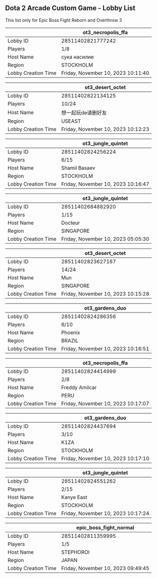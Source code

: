 ## Dota 2 Arcade Custom Game - Lobby List

This list only for Epic Boss Fight Reborn and Overthrow 3

|  | ot3_necropolis_ffa |
| ------ | ------ |
| Lobby ID | 28511402821777242 |
| Players | 1/8 |
| Host Name | сука насилие |
| Region | STOCKHOLM |
| Lobby Creation Time | Friday, November 10, 2023 10:11:40 |


|  | ot3_desert_octet |
| ------ | ------ |
| Lobby ID | 28511402822134125 |
| Players | 10/24 |
| Host Name | 想一起玩de请删好友 |
| Region | USEAST |
| Lobby Creation Time | Friday, November 10, 2023 10:12:23 |


|  | ot3_jungle_quintet |
| ------ | ------ |
| Lobby ID | 28511402824256224 |
| Players | 6/15 |
| Host Name | Shamil Basaev |
| Region | STOCKHOLM |
| Lobby Creation Time | Friday, November 10, 2023 10:16:47 |


|  | ot3_jungle_quintet |
| ------ | ------ |
| Lobby ID | 28511402684882920 |
| Players | 1/15 |
| Host Name | Docteur |
| Region | SINGAPORE |
| Lobby Creation Time | Friday, November 10, 2023 05:05:30 |


|  | ot3_desert_octet |
| ------ | ------ |
| Lobby ID | 28511402823627167 |
| Players | 14/24 |
| Host Name | Mun |
| Region | SINGAPORE |
| Lobby Creation Time | Friday, November 10, 2023 10:15:28 |


|  | ot3_gardens_duo |
| ------ | ------ |
| Lobby ID | 28511402824286356 |
| Players | 6/10 |
| Host Name | Phoenix |
| Region | BRAZIL |
| Lobby Creation Time | Friday, November 10, 2023 10:16:51 |


|  | ot3_necropolis_ffa |
| ------ | ------ |
| Lobby ID | 28511402824414999 |
| Players | 2/8 |
| Host Name | Freddy Amilcar |
| Region | PERU |
| Lobby Creation Time | Friday, November 10, 2023 10:17:07 |


|  | ot3_gardens_duo |
| ------ | ------ |
| Lobby ID | 28511402824437694 |
| Players | 3/10 |
| Host Name | K1ZA |
| Region | STOCKHOLM |
| Lobby Creation Time | Friday, November 10, 2023 10:17:10 |


|  | ot3_jungle_quintet |
| ------ | ------ |
| Lobby ID | 28511402824551262 |
| Players | 2/15 |
| Host Name | Kanye East |
| Region | STOCKHOLM |
| Lobby Creation Time | Friday, November 10, 2023 10:17:24 |


|  | epic_boss_fight_normal |
| ------ | ------ |
| Lobby ID | 28511402811359995 |
| Players | 1/5 |
| Host Name | STEPHOROI |
| Region | JAPAN |
| Lobby Creation Time | Friday, November 10, 2023 09:49:45 |


